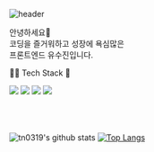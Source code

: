 ![header](https://capsule-render.vercel.app/api?type=Waving&color=539165&height=300&section=header&text=welcome&fontSize=90&fontColor=fff&fontAlignY=40)


안녕하세요🙋<br/>
코딩을 즐거워하고 성장에 욕심많은<br/>
프론트엔드 유수진입니다.<br/>

👩‍🌾 Tech Stack 🌾
<div>
    <img src="https://img.shields.io/badge/React-1d4a9b?style=for-the-badge&logo=React&logoColor=white">
    <img src="https://img.shields.io/badge/Redux-764ABC?style=for-the-badge&logo=Redux&logoColor=white">
    <img src="https://img.shields.io/badge/TypeScript-3178C6?style=for-the-badge&logo=TypeScript&logoColor=white">
    <img src="https://img.shields.io/badge/Sass-CC6699?style=for-the-badge&logo=Sass&logoColor=white">
</div><br/><br/><br/>
</div>

![tn0319's github stats](https://github-readme-stats.vercel.app/api?username=tn0319&show_icons=true&theme=react)
[![Top Langs](https://github-readme-stats.vercel.app/api/top-langs/?username=tn0319&layout=compact)](https://github.com/tn0319/github-readme-stats)
